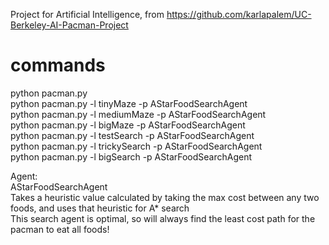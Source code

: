 Project for Artificial Intelligence, from https://github.com/karlapalem/UC-Berkeley-AI-Pacman-Project 

# commands

python pacman.py  
python pacman.py -l tinyMaze -p AStarFoodSearchAgent  
python pacman.py -l mediumMaze -p AStarFoodSearchAgent  
python pacman.py -l bigMaze -p AStarFoodSearchAgent  
python pacman.py -l testSearch -p AStarFoodSearchAgent  
python pacman.py -l trickySearch -p AStarFoodSearchAgent  
python pacman.py -l bigSearch  -p AStarFoodSearchAgent  

Agent:  
AStarFoodSearchAgent   
Takes a heuristic value calculated by taking the max cost between any two foods, and uses that heuristic for A* search  
This search agent is optimal, so will always find the least cost path for the pacman to eat all foods!  



